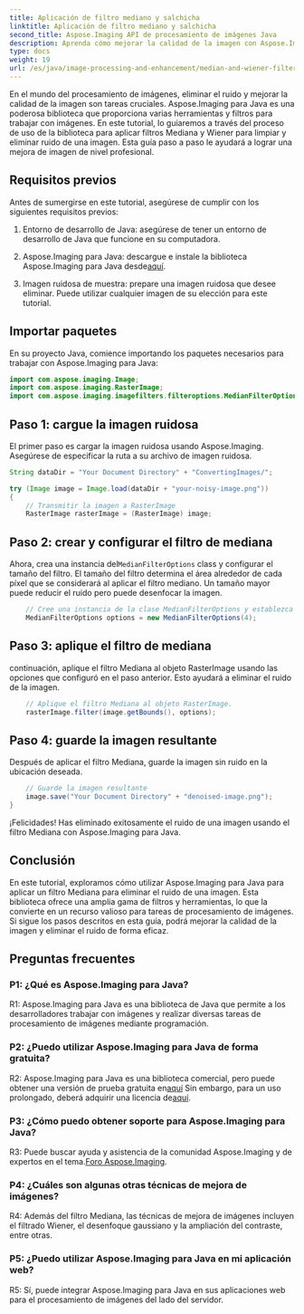 ```yaml
---
title: Aplicación de filtro mediano y salchicha
linktitle: Aplicación de filtro mediano y salchicha
second_title: Aspose.Imaging API de procesamiento de imágenes Java
description: Aprenda cómo mejorar la calidad de la imagen con Aspose.Imaging para Java. Este tutorial paso a paso cubre las aplicaciones de filtro Mediana y Wiener para eliminar ruido de imágenes.
type: docs
weight: 19
url: /es/java/image-processing-and-enhancement/median-and-wiener-filter-application/
---
```

En el mundo del procesamiento de imágenes, eliminar el ruido y mejorar la calidad de la imagen son tareas cruciales. Aspose.Imaging para Java es una poderosa biblioteca que proporciona varias herramientas y filtros para trabajar con imágenes. En este tutorial, lo guiaremos a través del proceso de uso de la biblioteca para aplicar filtros Mediana y Wiener para limpiar y eliminar ruido de una imagen. Esta guía paso a paso le ayudará a lograr una mejora de imagen de nivel profesional.

## Requisitos previos

Antes de sumergirse en este tutorial, asegúrese de cumplir con los siguientes requisitos previos:

1. Entorno de desarrollo de Java: asegúrese de tener un entorno de desarrollo de Java que funcione en su computadora.

2. Aspose.Imaging para Java: descargue e instale la biblioteca Aspose.Imaging para Java desde[aquí](https://releases.aspose.com/imaging/java/).

3. Imagen ruidosa de muestra: prepare una imagen ruidosa que desee eliminar. Puede utilizar cualquier imagen de su elección para este tutorial.

## Importar paquetes

En su proyecto Java, comience importando los paquetes necesarios para trabajar con Aspose.Imaging para Java:

```java
import com.aspose.imaging.Image;
import com.aspose.imaging.RasterImage;
import com.aspose.imaging.imagefilters.filteroptions.MedianFilterOptions;
```

## Paso 1: cargue la imagen ruidosa

El primer paso es cargar la imagen ruidosa usando Aspose.Imaging. Asegúrese de especificar la ruta a su archivo de imagen ruidosa.

```java
String dataDir = "Your Document Directory" + "ConvertingImages/";

try (Image image = Image.load(dataDir + "your-noisy-image.png"))
{
    // Transmitir la imagen a RasterImage
    RasterImage rasterImage = (RasterImage) image;
```

## Paso 2: crear y configurar el filtro de mediana

 Ahora, crea una instancia del`MedianFilterOptions` class y configurar el tamaño del filtro. El tamaño del filtro determina el área alrededor de cada píxel que se considerará al aplicar el filtro mediano. Un tamaño mayor puede reducir el ruido pero puede desenfocar la imagen.

```java
    // Cree una instancia de la clase MedianFilterOptions y establezca el tamaño.
    MedianFilterOptions options = new MedianFilterOptions(4);
```

## Paso 3: aplique el filtro de mediana

continuación, aplique el filtro Mediana al objeto RasterImage usando las opciones que configuró en el paso anterior. Esto ayudará a eliminar el ruido de la imagen.

```java
    // Aplique el filtro Mediana al objeto RasterImage.
    rasterImage.filter(image.getBounds(), options);
```

## Paso 4: guarde la imagen resultante

Después de aplicar el filtro Mediana, guarde la imagen sin ruido en la ubicación deseada.

```java
    // Guarde la imagen resultante
    image.save("Your Document Directory" + "denoised-image.png");
}
```

¡Felicidades! Has eliminado exitosamente el ruido de una imagen usando el filtro Mediana con Aspose.Imaging para Java.

## Conclusión

En este tutorial, exploramos cómo utilizar Aspose.Imaging para Java para aplicar un filtro Mediana para eliminar el ruido de una imagen. Esta biblioteca ofrece una amplia gama de filtros y herramientas, lo que la convierte en un recurso valioso para tareas de procesamiento de imágenes. Si sigue los pasos descritos en esta guía, podrá mejorar la calidad de la imagen y eliminar el ruido de forma eficaz.

## Preguntas frecuentes

### P1: ¿Qué es Aspose.Imaging para Java?

R1: Aspose.Imaging para Java es una biblioteca de Java que permite a los desarrolladores trabajar con imágenes y realizar diversas tareas de procesamiento de imágenes mediante programación.

### P2: ¿Puedo utilizar Aspose.Imaging para Java de forma gratuita?

 R2: Aspose.Imaging para Java es una biblioteca comercial, pero puede obtener una versión de prueba gratuita en[aquí](https://releases.aspose.com/) Sin embargo, para un uso prolongado, deberá adquirir una licencia de[aquí](https://purchase.aspose.com/buy).

### P3: ¿Cómo puedo obtener soporte para Aspose.Imaging para Java?

 R3: Puede buscar ayuda y asistencia de la comunidad Aspose.Imaging y de expertos en el tema.[Foro Aspose.Imaging](https://forum.aspose.com/).

### P4: ¿Cuáles son algunas otras técnicas de mejora de imágenes?

R4: Además del filtro Mediana, las técnicas de mejora de imágenes incluyen el filtrado Wiener, el desenfoque gaussiano y la ampliación del contraste, entre otras.

### P5: ¿Puedo utilizar Aspose.Imaging para Java en mi aplicación web?

R5: Sí, puede integrar Aspose.Imaging para Java en sus aplicaciones web para el procesamiento de imágenes del lado del servidor.